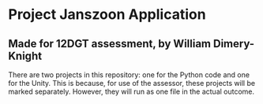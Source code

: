 # Project Janszoon Application
## Made for 12DGT assessment, by William Dimery-Knight

There are two projects in this repository: one for the Python code and one for the Unity. This is because, for use of the assessor, these projects will be marked separately. However, they will run as one file in the actual outcome.

